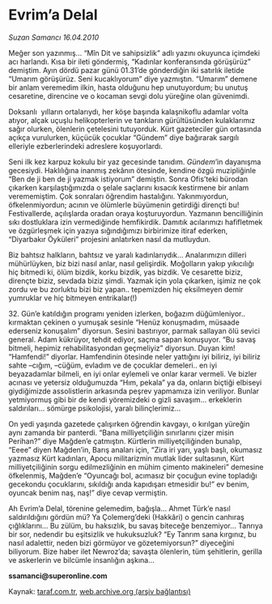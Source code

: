 # Evrim’a Delal

*Suzan Samancı 16.04.2010*

<div class="yazi"><p>Meğer son yazınmış... “Mîn Dit ve sahipsizlik” adlı yazını okuyunca içimdeki acı harlandı. Kısa bir ileti göndermiş, “Kadınlar konferansında görüşürüz” demiştim. Ayın dördü pazar günü 01.31’de gönderdiğin iki satırlık iletide “Umarım görüşürüz. Seni kucaklıyorum” diye yazmıştın. “Umarım” demene bir anlam veremedim ilkin, hasta olduğunu hep unutuyordum; bu unutuş cesaretine, direncine ve o kocaman sevgi dolu yüreğine olan güvenimdi.</p>
<p>Doksanlı  yılların ortalarıydı, her köşe başında kalaşnikoflu adamlar volta atıyor, alçak uçuşlu helikopterlerin ve tankların gürültüsünden kulaklarımız sağır olurken, ölenlerin çetelesini tutuyorduk. Kürt gazeteciler gün ortasında açıkça vurulurken, küçücük çocuklar “Gündem” diye bağırarak sargılı elleriyle ezberlerindeki adreslere koşuyorlardı. </p>
<p>Seni ilk kez karpuz kokulu bir yaz gecesinde tanıdım. <i>Gündem</i>’in dayanışma gecesiydi. Haklılığına inanmış zekânın ötesinde, kendine özgü muzipliğinle “Ben de ji ben de ji yazmak istiyorum” demiştin. Sonra Ofis’teki bürodan çıkarken karşılaştığımızda o şelale saçlarını kısacık kestirmene bir anlam verememiştim. Çok sonraları öğrendim hastalığını. Yakınmıyordun, öfkelenmiyordun; acının ve ölümlerle büyümenin getirdiği dirençti bu! Festivallerde, açılışlarda oradan oraya koşturuyordun. Yazmanın bencilliğinin sıkı dostluklara izin vermediğinde hemfikirdik. Damıtık acılarımızı hafifletmek ve özgürleşmek için yazıya sığındığımızı birbirimize itiraf ederken, “Diyarbakır Öyküleri” projesini anlatırken nasıl da mutluydun.</p>
<p>Biz bahtsız halkların, bahtsız ve yaralı kadınlarıydık... Analarımızın dilleri mühürlüyken, biz bizi nasıl anlar, nasıl gelişirdik. Moğolların yakıp yıkıcılığı hiç bitmedi ki, ölüm bizdik, korku bizdik, yas bizdik. Ve cesarette biziz, dirençte biziz, sevdada biziz şimdi. Yazmak için yola çıkarken, işimiz ne çok zordu ve bu zorluktu bizi biz yapan.. tepemizden hiç eksilmeyen demir yumruklar ve hiç bitmeyen entrikalar(!)</p>
<p>32. Gün’e katıldığın programı yeniden izlerken, boğazım düğümleniyor.. kırmaktan çekinen o yumuşak sesinle “Henüz konuşmadım, müsaade ederseniz konuşalım” diyorsun. Sesini bastırıyor, parmak sallayan ölü sevici general. Adam kükrüyor, tehdit ediyor, saçma sapan konuşuyor. “Bu savaş bitmeli, hepimiz rehabilitasyondan geçmeliyiz” diyorsun. Duyan kim! “Hamfendi!” diyorlar. Hamfendinin ötesinde neler yattığını iyi biliriz, iyi biliriz sahte –cığım, –cüğüm, evladım ve de çocuklar demeleri.. en iyi beyazadamlar bilmeli, en iyi onlar eylemeli ve onlar karar vermeli. Ve bizler acınası ve yetersiz olduğumuzda “Hım, pekala” ya da, onların biçtiği elbiseyi giydiğimizde assolistlerin arkasında peşrev yapmamıza izin veriliyor. Bunlar yetmiyormuş gibi bir de kendi yöremizdeki o gizli savaşım... erkeklerin saldırıları... sömürge psikolojisi, yaralı bilinçlerimiz... </p>
<p>On yedi yaşında gazetede çalışırken öğrendin kavgayı, o kırılgan yüreğin aynı zamanda bir panterdi. “Bana milliyetçiliğin sınırlarını çizer misin Perihan?” diye Mağden’e çatmıştın. Kürtlerin milliyetçiliğinden bunalıp, “Eeee” diyen Mağden’in, Barış anaları için, “Zira iri yarı, yaşlı başlı, okumasız yazmasız Kürt kadınları, Apocu militarizmin mutlak lider sultasının, Kürt milliyetçiliğinin sorgu edilmezliğinin en mühim çimento makineleri” demesine öfkelenmiş, Mağden’e “Oyuncağı bol, acımasız bir çocuğun evine topladığı gecekondu çocuklarını, sıkıldığı anda kapıdışarı etmesidir bu!” ev benim, oyuncak benim naş, naş!” diye cevap vermiştin.</p>
<p>Ah Evrim’a Delal, törenine gelemedim, bağışla... Ahmet Türk’e nasıl saldırıldığını gördün mü? Ya Çolemerg’deki (Hakkâri) o gencin canhıraş çığlıklarını... Bu zülüm, bu haksızlık, bu savaş biteceğe benzemiyor... Tanrıya bir sor, nedendir bu eşitsizlik ve hukuksuzluk? “Ey Tanrım sana kırgınız, bu nasıl adalettir, neden bizi görmüyor ve gözetemiyorsun?” diyeceğini biliyorum. Bize haber ilet Newroz’da; savaşta ölenlerin, tüm şehitlerin, gerilla ve askerlerin ve bilcümle insanlığın aşkına... </p>
<p><b>ssamanci@superonline.com</b></p></div>

Kaynak: [taraf.com.tr](http://www.taraf.com.tr:80/makale/10910.htm), [web.archive.org (arşiv bağlantısı)](http://web.archive.org/web/20100419164821/http://www.taraf.com.tr:80/makale/10910.htm)
